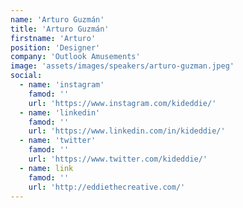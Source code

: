 ```yaml
---
name: 'Arturo Guzmán'
title: 'Arturo Guzmán'
firstname: 'Arturo'
position: 'Designer'
company: 'Outlook Amusements'
image: 'assets/images/speakers/arturo-guzman.jpeg'
social:
  - name: 'instagram'
    famod: ''
    url: 'https://www.instagram.com/kideddie/'
  - name: 'linkedin'
    famod: ''
    url: 'https://www.linkedin.com/in/kideddie/'
  - name: 'twitter'
    famod: ''
    url: 'https://www.twitter.com/kideddie/'
  - name: link
    famod: ''
    url: 'http://eddiethecreative.com/'
---
```


